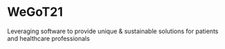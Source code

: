 # WeGoT21
Leveraging software to provide unique &amp; sustainable solutions for patients and healthcare professionals

